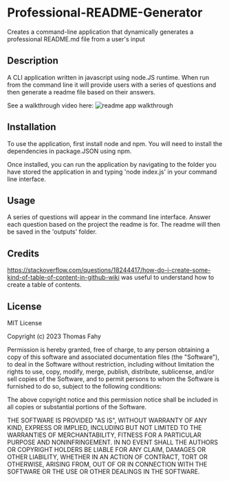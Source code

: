 # Professional-README-Generator

Creates a command-line application that dynamically generates a professional README.md file from a user's input

## Description

A CLI application written in javascript using node.JS runtime. When run from the command line it will provide users with a series of questions and then generate a readme file based on their answers.

See a walkthrough video here: ![readme app walkthrough](https://drive.google.com/file/d/11ZmcwUVgeLJBHk0_qFoWW3BwqWaIQgfJ/view)

## Installation

To use the application, first install node and npm. You will need to install the dependencies in package.JSON using npm.

Once installed, you can run the application by navigating to the folder you have stored the application in and typing 'node index.js' in your command line interface.

## Usage

A series of questions will appear in the command line interface. Answer each question based on the project the readme is for. The readme will then be saved in the 'outputs' folder.

## Credits

https://stackoverflow.com/questions/18244417/how-do-i-create-some-kind-of-table-of-content-in-github-wiki was useful to understand how to create a table of contents.

## License

MIT License

Copyright (c) 2023 Thomas Fahy

Permission is hereby granted, free of charge, to any person obtaining a copy
of this software and associated documentation files (the "Software"), to deal
in the Software without restriction, including without limitation the rights
to use, copy, modify, merge, publish, distribute, sublicense, and/or sell
copies of the Software, and to permit persons to whom the Software is
furnished to do so, subject to the following conditions:

The above copyright notice and this permission notice shall be included in all
copies or substantial portions of the Software.

THE SOFTWARE IS PROVIDED "AS IS", WITHOUT WARRANTY OF ANY KIND, EXPRESS OR
IMPLIED, INCLUDING BUT NOT LIMITED TO THE WARRANTIES OF MERCHANTABILITY,
FITNESS FOR A PARTICULAR PURPOSE AND NONINFRINGEMENT. IN NO EVENT SHALL THE
AUTHORS OR COPYRIGHT HOLDERS BE LIABLE FOR ANY CLAIM, DAMAGES OR OTHER
LIABILITY, WHETHER IN AN ACTION OF CONTRACT, TORT OR OTHERWISE, ARISING FROM,
OUT OF OR IN CONNECTION WITH THE SOFTWARE OR THE USE OR OTHER DEALINGS IN THE
SOFTWARE.
